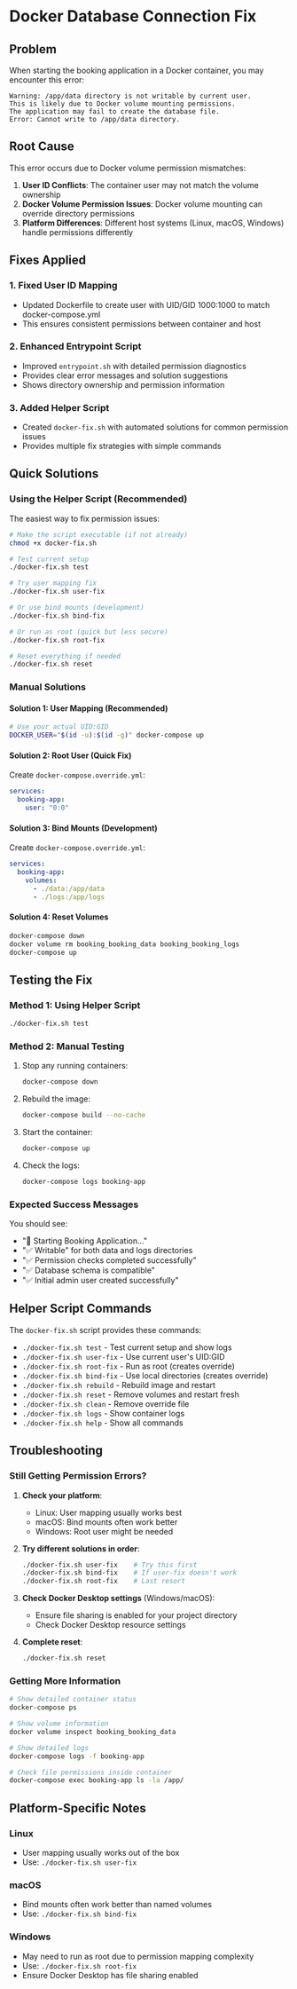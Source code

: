 # Docker Database Connection Fix

## Problem
When starting the booking application in a Docker container, you may encounter this error:
```
Warning: /app/data directory is not writable by current user.
This is likely due to Docker volume mounting permissions.
The application may fail to create the database file.
Error: Cannot write to /app/data directory.
```

## Root Cause
This error occurs due to Docker volume permission mismatches:

1. **User ID Conflicts**: The container user may not match the volume ownership
2. **Docker Volume Permission Issues**: Docker volume mounting can override directory permissions
3. **Platform Differences**: Different host systems (Linux, macOS, Windows) handle permissions differently

## Fixes Applied

### 1. Fixed User ID Mapping
- Updated Dockerfile to create user with UID/GID 1000:1000 to match docker-compose.yml
- This ensures consistent permissions between container and host

### 2. Enhanced Entrypoint Script
- Improved `entrypoint.sh` with detailed permission diagnostics
- Provides clear error messages and solution suggestions
- Shows directory ownership and permission information

### 3. Added Helper Script
- Created `docker-fix.sh` with automated solutions for common permission issues
- Provides multiple fix strategies with simple commands

## Quick Solutions

### Using the Helper Script (Recommended)
The easiest way to fix permission issues:

```bash
# Make the script executable (if not already)
chmod +x docker-fix.sh

# Test current setup
./docker-fix.sh test

# Try user mapping fix
./docker-fix.sh user-fix

# Or use bind mounts (development)
./docker-fix.sh bind-fix

# Or run as root (quick but less secure)
./docker-fix.sh root-fix

# Reset everything if needed
./docker-fix.sh reset
```

### Manual Solutions

#### Solution 1: User Mapping (Recommended)
```bash
# Use your actual UID:GID
DOCKER_USER="$(id -u):$(id -g)" docker-compose up
```

#### Solution 2: Root User (Quick Fix)
Create `docker-compose.override.yml`:
```yaml
services:
  booking-app:
    user: "0:0"
```

#### Solution 3: Bind Mounts (Development)
Create `docker-compose.override.yml`:
```yaml
services:
  booking-app:
    volumes:
      - ./data:/app/data
      - ./logs:/app/logs
```

#### Solution 4: Reset Volumes
```bash
docker-compose down
docker volume rm booking_booking_data booking_booking_logs
docker-compose up
```

## Testing the Fix

### Method 1: Using Helper Script
```bash
./docker-fix.sh test
```

### Method 2: Manual Testing
1. Stop any running containers:
   ```bash
   docker-compose down
   ```

2. Rebuild the image:
   ```bash
   docker-compose build --no-cache
   ```

3. Start the container:
   ```bash
   docker-compose up
   ```

4. Check the logs:
   ```bash
   docker-compose logs booking-app
   ```

### Expected Success Messages
You should see:
- "🚀 Starting Booking Application..."
- "✅ Writable" for both data and logs directories
- "✅ Permission checks completed successfully"
- "✅ Database schema is compatible"
- "✅ Initial admin user created successfully"

## Helper Script Commands

The `docker-fix.sh` script provides these commands:

- `./docker-fix.sh test` - Test current setup and show logs
- `./docker-fix.sh user-fix` - Use current user's UID:GID
- `./docker-fix.sh root-fix` - Run as root (creates override)
- `./docker-fix.sh bind-fix` - Use local directories (creates override)
- `./docker-fix.sh rebuild` - Rebuild image and restart
- `./docker-fix.sh reset` - Remove volumes and restart fresh
- `./docker-fix.sh clean` - Remove override file
- `./docker-fix.sh logs` - Show container logs
- `./docker-fix.sh help` - Show all commands

## Troubleshooting

### Still Getting Permission Errors?

1. **Check your platform**: 
   - Linux: User mapping usually works best
   - macOS: Bind mounts often work better
   - Windows: Root user might be needed

2. **Try different solutions in order**:
   ```bash
   ./docker-fix.sh user-fix    # Try this first
   ./docker-fix.sh bind-fix    # If user-fix doesn't work
   ./docker-fix.sh root-fix    # Last resort
   ```

3. **Check Docker Desktop settings** (Windows/macOS):
   - Ensure file sharing is enabled for your project directory
   - Check Docker Desktop resource settings

4. **Complete reset**:
   ```bash
   ./docker-fix.sh reset
   ```

### Getting More Information

```bash
# Show detailed container status
docker-compose ps

# Show volume information
docker volume inspect booking_booking_data

# Show detailed logs
docker-compose logs -f booking-app

# Check file permissions inside container
docker-compose exec booking-app ls -la /app/
```

## Platform-Specific Notes

### Linux
- User mapping usually works out of the box
- Use: `./docker-fix.sh user-fix`

### macOS
- Bind mounts often work better than named volumes
- Use: `./docker-fix.sh bind-fix`

### Windows
- May need to run as root due to permission mapping complexity
- Use: `./docker-fix.sh root-fix`
- Ensure Docker Desktop has file sharing enabled
